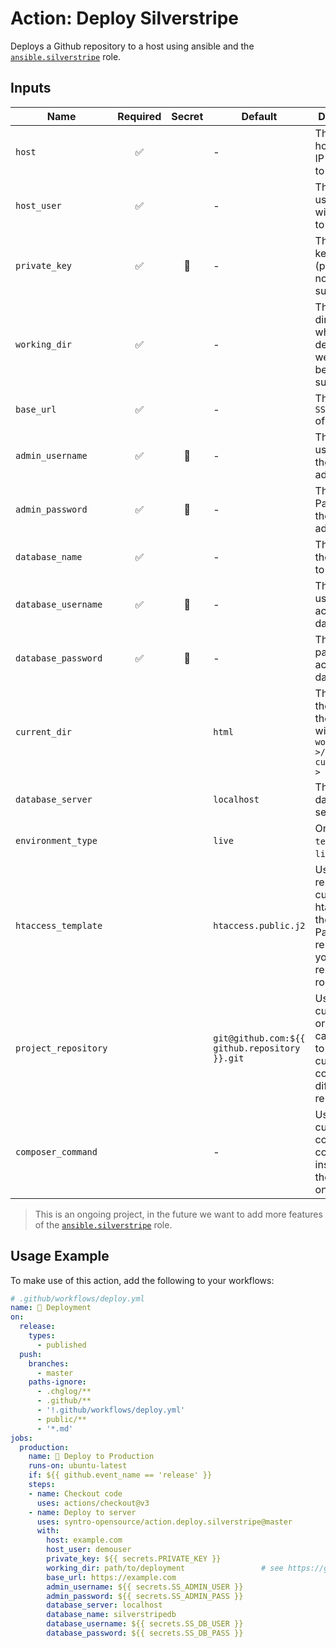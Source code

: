 # Action: Deploy Silverstripe

Deploys a Github repository to a host using ansible and the
[`ansible.silverstripe`](https://github.com/syntro-opensource/ansible.silverstripe)
role.

## Inputs

| Name                 | Required | Secret | Default                                       | Description                                                                               |
| -------------------- |:--------:|:------:| --------------------------------------------- | ----------------------------------------------------------------------------------------- |
| `host`               |    ✅    |        | -                                             | The hostname or IP to deploy to                                                           |
| `host_user`          |    ✅    |        | -                                             | The username with which to log in                                                         |
| `private_key`        |    ✅    |   🔐   | -                                             | The private key to log in (passwords not supported)                                       |
| `working_dir`        |    ✅    |        | -                                             | The directory in which to deploy. The webroot will be in a subdirectory.                  |
| `base_url`           |    ✅    |        | -                                             | The `SS_BASE_URL` of the page                                                             |
| `admin_username`     |    ✅    |   🔐   | -                                             | The username of the default admin                                                         |
| `admin_password`     |    ✅    |   🔐   | -                                             | The Password of the default admin                                                         |
| `database_name`      |    ✅    |        | -                                             | The name of the database to use                                                           |
| `database_username`  |    ✅    |   🔐   | -                                             | The username to access the database                                                       |
| `database_password`  |    ✅    |   🔐   | -                                             | The password to access the database                                                       |
| `current_dir`        |          |        | `html`                                        | The name of the webroot. the webroot will be at `< working_dir >/< current_dir >`         |
| `database_server`    |          |        | `localhost`                                   | The database server                                                                       |
| `environment_type`   |          |        | `live`                                        | One of `dev`, `test` and `live`.                                                          |
| `htaccess_template`  |          |        | `htaccess.public.j2`                          | Used to render a custom htaccess in the webroot. Path is relative to your repository root |
| `project_repository` |          |        | `git@github.com:${{ github.repository }}.git` | Use a custom origin. This can be used to use custom configs for diffrent repositories.    |
| `composer_command`   |          |        | -                                             | Use a custom composer command instead of the installed one |

> This is an ongoing project, in the future we want to add more features of the [`ansible.silverstripe`](https://github.com/syntro-opensource/ansible.silverstripe) role.

## Usage Example

To make use of this action, add the following to your workflows:

```yml
# .github/workflows/deploy.yml
name: 🚀 Deployment
on:
  release:
    types:
      - published
  push:
    branches:
      - master
    paths-ignore:
      - .chglog/**
      - .github/**
      - '!.github/workflows/deploy.yml'
      - public/**
      - '*.md'
jobs:
  production:
    name: 👔 Deploy to Production
    runs-on: ubuntu-latest
    if: ${{ github.event_name == 'release' }}
    steps:
    - name: Checkout code
      uses: actions/checkout@v3
    - name: Deploy to server
      uses: syntro-opensource/action.deploy.silverstripe@master
      with:
        host: example.com
        host_user: demouser
        private_key: ${{ secrets.PRIVATE_KEY }}
        working_dir: path/to/deployment                 # see https://github.com/syntro-opensource/ansible.silverstripe#the-webroot-and-the-files-generated
        base_url: https://example.com
        admin_username: ${{ secrets.SS_ADMIN_USER }}
        admin_password: ${{ secrets.SS_ADMIN_PASS }}
        database_server: localhost
        database_name: silverstripedb
        database_username: ${{ secrets.SS_DB_USER }}
        database_password: ${{ secrets.SS_DB_PASS }}

```
